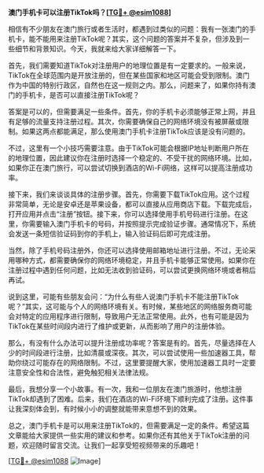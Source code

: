 **澳门手机卡可以注册TikTok吗？[[TG💪+ @esim1088](https://t.me/s/esim1088)]**

相信有不少朋友在澳门旅行或者生活时，都遇到过类似的问题：我有一张澳门的手机卡，能不能用来注册TikTok呢？其实，这个问题的答案并不复杂，但涉及到一些细节和背景知识。今天，我就来给大家详细解答一下。

首先，我们需要知道TikTok对注册用户的地理位置是有一定要求的。一般来说，TikTok在全球范围内是开放注册的，但在某些国家和地区可能会受到限制。澳门作为中国的特别行政区，自然也在这一规则之内。那么，问题来了，如果你持有澳门的手机卡，是否可以直接注册TikTok呢？

答案是可以的，但需要满足一些条件。首先，你的手机卡必须能够正常上网，并且有足够的流量支持注册过程。其次，你需要确保自己的网络环境没有被屏蔽或限制。如果这两点都能满足，那么使用澳门手机卡注册TikTok应该是没有问题的。

不过，这里有一个小技巧需要注意。由于TikTok可能会根据IP地址判断用户所在的地理位置，因此建议你在注册时选择一个稳定的、不受干扰的网络环境。比如，如果你正在澳门旅行，可以尝试切换到酒店的Wi-Fi网络，这样可以提高注册成功率。

接下来，我们来谈谈具体的注册步骤。首先，你需要下载TikTok应用。这个过程非常简单，无论是安卓还是苹果设备，都可以直接从应用商店下载。下载完成后，打开应用并点击“注册”按钮。接下来，你可以选择使用手机号码进行注册。在这里，你需要输入澳门手机卡的号码，并按照提示完成验证步骤。通常情况下，系统会发送一条短信验证码到你的手机上，输入验证码后即可完成注册。

当然，除了手机号码注册外，你还可以选择使用邮箱地址进行注册。不过，无论采用哪种方式，都需要确保你的网络环境稳定，并且手机卡能够正常使用。如果你在注册过程中遇到任何问题，比如无法收到验证码，可以尝试更换网络环境或者稍后再试。

说到这里，可能有些朋友会问：“为什么有些人说澳门手机卡不能注册TikTok呢？”其实，这可能与个人的网络环境有关。有时候，某些地区的网络服务商可能会对特定的应用程序进行限制，导致用户无法正常使用。此外，也有可能是因为TikTok在某些时间段内进行了维护或更新，从而影响了用户的注册体验。

那么，有没有什么办法可以提升注册成功率呢？答案是有的。首先，尽量选择在人少的时间段进行注册，比如清晨或深夜。其次，可以尝试使用一些加速器工具，帮助你绕过可能存在的网络限制。不过，这里要提醒大家，使用加速器工具时一定要注意安全性和合法性，避免触犯相关法律法规。

最后，我想分享一个小故事。有一次，我和一位朋友在澳门旅游时，他想注册TikTok却遇到了困难。后来，我们在酒店的Wi-Fi环境下顺利完成了注册。这件事让我深刻体会到，有时候小小的调整就能带来意想不到的效果。

总之，澳门手机卡是可以用来注册TikTok的，但需要满足一定的条件。希望这篇文章能给大家提供一些实用的建议和参考。如果你还有其他关于TikTok注册的问题，欢迎随时留言交流。让我们一起享受短视频带来的乐趣吧！

[[TG💪+ @esim1088](https://t.me/s/esim1088) ![Image](https://i.postimg.cc/4NQfJmqS/Snipaste-2025-05-13-00-14-12.png)]